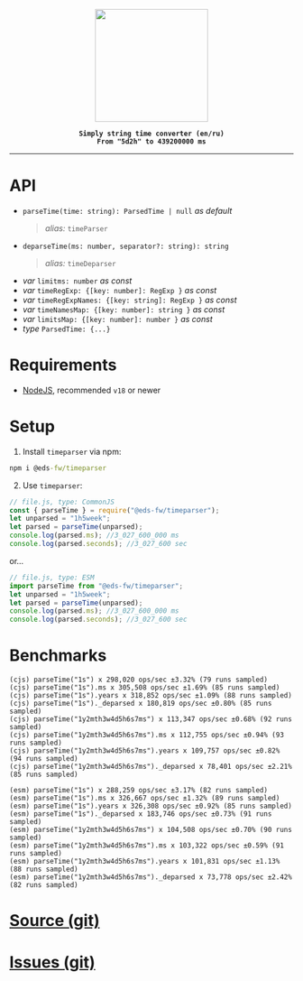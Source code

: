 <p align="center">
    <img src="https://avatars.githubusercontent.com/u/142582396?s=400&u=081f3176405a243f5090002723556c3e723089e3&v=4" width="200"/>
</p>

<b align="center">
    
    Simply string time converter (en/ru)
    From "5d2h" to 439200000 ms
    
</b>
<hr>

# API
- `parseTime(time: string): ParsedTime | null` *as default*
    > *alias:* `timeParser`
- `deparseTime(ms: number, separator?: string): string`
    > *alias:* `timeDeparser`
- *var* `limitms: number` *as const*
- *var* `timeRegExp: {[key: number]: RegExp }` *as const*
- *var* `timeRegExpNames: {[key: string]: RegExp }` *as const*
- *var* `timeNamesMap: {[key: number]: string }` *as const*
- *var* `limitsMap: {[key: number]: number }` *as const*
- *type* `ParsedTime: {...}`

# Requirements
- [NodeJS](https://nodejs.org/en), recommended `v18` or newer
# Setup
1. Install `timeparser` via npm:
```bat
npm i @eds-fw/timeparser
```
2. Use `timeparser`:
```js
// file.js, type: CommonJS
const { parseTime } = require("@eds-fw/timeparser");
let unparsed = "1h5week";
let parsed = parseTime(unparsed);
console.log(parsed.ms); //3_027_600_000 ms
console.log(parsed.seconds); //3_027_600 sec
```
or...
```js
// file.js, type: ESM
import parseTime from "@eds-fw/timeparser";
let unparsed = "1h5week";
let parsed = parseTime(unparsed);
console.log(parsed.ms); //3_027_600_000 ms
console.log(parsed.seconds); //3_027_600 sec
```

# Benchmarks
```
(cjs) parseTime("1s") x 298,020 ops/sec ±3.32% (79 runs sampled)
(cjs) parseTime("1s").ms x 305,508 ops/sec ±1.69% (85 runs sampled)
(cjs) parseTime("1s").years x 318,852 ops/sec ±1.09% (88 runs sampled)
(cjs) parseTime("1s")._deparsed x 180,819 ops/sec ±0.80% (85 runs sampled)
(cjs) parseTime("1y2mth3w4d5h6s7ms") x 113,347 ops/sec ±0.68% (92 runs sampled)
(cjs) parseTime("1y2mth3w4d5h6s7ms").ms x 112,755 ops/sec ±0.94% (93 runs sampled)
(cjs) parseTime("1y2mth3w4d5h6s7ms").years x 109,757 ops/sec ±0.82% (94 runs sampled)
(cjs) parseTime("1y2mth3w4d5h6s7ms")._deparsed x 78,401 ops/sec ±2.21% (85 runs sampled)

(esm) parseTime("1s") x 288,259 ops/sec ±3.17% (82 runs sampled)
(esm) parseTime("1s").ms x 326,667 ops/sec ±1.32% (89 runs sampled)
(esm) parseTime("1s").years x 326,308 ops/sec ±0.92% (85 runs sampled)
(esm) parseTime("1s")._deparsed x 183,746 ops/sec ±0.73% (91 runs sampled)
(esm) parseTime("1y2mth3w4d5h6s7ms") x 104,508 ops/sec ±0.70% (90 runs sampled)
(esm) parseTime("1y2mth3w4d5h6s7ms").ms x 103,322 ops/sec ±0.59% (91 runs sampled)
(esm) parseTime("1y2mth3w4d5h6s7ms").years x 101,831 ops/sec ±1.13% (88 runs sampled)
(esm) parseTime("1y2mth3w4d5h6s7ms")._deparsed x 73,778 ops/sec ±2.42% (82 runs sampled)
```

# [Source (git)](https://github.com/eds-fw/timeparser)
# [Issues (git)](https://github.com/eds-fw/timeparser/issues)